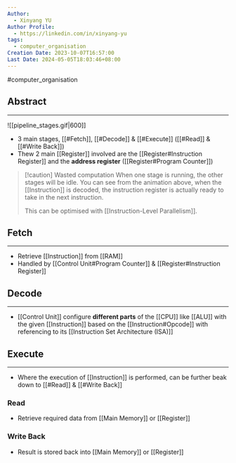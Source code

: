 ```yaml
---
Author:
  - Xinyang YU
Author Profile:
  - https://linkedin.com/in/xinyang-yu
tags:
  - computer_organisation
Creation Date: 2023-10-07T16:57:00
Last Date: 2024-05-05T18:03:46+08:00
---
```

#computer_organisation 
## Abstract
---

![[pipeline_stages.gif|600]]

- 3 main stages, [[#Fetch]], [[#Decode]] & [[#Execute]] ([[#Read]] & [[#Write Back]])
- Thew 2 main [[Register]] involved are the [[Register#Instruction Register]] and the **address register** ([[Register#Program Counter]])

>[!caution] Wasted computation
> When one stage is running, the other stages will be idle. You can see from the animation above, when the [[Instruction]] is decoded, the instruction register is actually ready to take in the next instruction. 
> 
> This can be optimised with [[Instruction-Level Parallelism]].


## Fetch
---
- Retrieve [[Instruction]] from [[RAM]] 
- Handled by [[Control Unit#Program Counter]] & [[Register#Instruction Register]]
## Decode
---
- [[Control Unit]] configure **different parts** of the [[CPU]] like [[ALU]] with the given [[Instruction]] based on the [[Instruction#Opcode]] with referencing to its [[Instruction Set Architecture (ISA)]]
## Execute
---
- Where the execution of [[Instruction]] is performed, can be further beak down to [[#Read]] & [[#Write Back]]
### Read
- Retrieve required data from [[Main Memory]] or [[Register]]
### Write Back
- Result is stored back into [[Main Memory]] or [[Register]] 